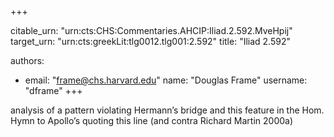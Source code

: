 +++


citable_urn: "urn:cts:CHS:Commentaries.AHCIP:Iliad.2.592.MveHpij"
target_urn: "urn:cts:greekLit:tlg0012.tlg001:2.592"
title: "Iliad 2.592"

authors:
- email: "frame@chs.harvard.edu"
  name: "Douglas Frame"
  username: "dframe"
+++

<p>analysis of a pattern violating Hermann’s bridge and this feature in the Hom. Hymn to Apollo’s quoting this line (and contra Richard Martin 2000a)</p>